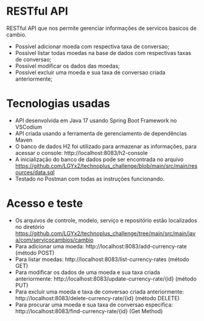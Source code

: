 
# RESTful API
RESTful API que nos permite gerenciar informações de servicos basicos de cambio.

* Possível adicionar moeda com respectiva taxa de conversao;
* Possível listar todas moedas na base de dados com respectivas taxas de conversao;
* Possível modificar os dados das moedas;
* Possível excluir uma moeda e sua taxa de conversao criada anteriormente;

# Tecnologias usadas
* API desenvolvida em Java 17 usando Spring Boot Framework no VSCodium
* API criada usando a ferramenta de gerenciamento de dependências Maven
* O banco de dados H2 foi utilizado para armazenar as informações, para acessar o console: http://localhost:8083/h2-console
* A inicialização do banco de dados pode ser encontrada no arquivo https://github.com/LGYx2/technoplus_challenge/blob/main/src/main/resources/data.sql
* Testado no Postman com todas as instruções funcionando.

# Acesso e teste
* Os arquivos de controle, modelo, serviço e repositório estão localizados no diretório https://github.com/LGYx2/technoplus_challenge/tree/main/src/main/java/com/servicocambios/cambio
* Para adicionar uma moeda: http://localhost:8083/add-currency-rate (método POST)
* Para listar moedas: http://localhost:8083/list-currency-rates (método GET)
* Para modificar os dados de uma moeda e sua taxa criada anteriormente: http://localhost:8083/update-currency-rate/{id} (método PUT)
* Para excluir uma moeda e taxa de conversao criada anteriormente: http://localhost:8083/delete-currency-rate/{id} (método DELETE)
* Para  procurar uma moeda e sua taxa de conversao especifica: http://localhost:8083/find-currency-rate/{id} (Get Method)
